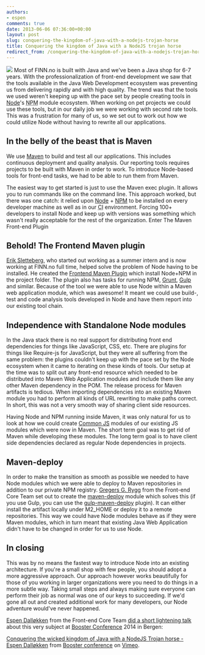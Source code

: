 ```yaml
---
authors:
- espen
comments: true
date: 2013-06-06 07:36:00+00:00
layout: post
slug: conquering-the-kingdom-of-java-with-a-nodejs-trojan-horse
title: Conquering the kingdom of Java with a NodeJS trojan horse
redirect_from: /conquering-the-kingdom-of-java-with-a-nodejs-trojan-horse/
---
```

<img src="http://upload.wikimedia.org/wikipedia/commons/6/6e/Trojan_Horse_by_A_Yakovlev_1911.jpg">
Most of FINN.no is built with Java and we've been a Java shop for 6-7 years. With the professionalization of front-end development we saw that the tools available in the Java Web Development ecosystem was preventing us from delivering rapidly and with high quality.
The trend was that the tools we used weren't keeping up with the pace set by people creating tools in <a href="http://nodejs.org/">Node</a>'s <acronym title="Node Package Management">NPM</acronym> module ecosystem. When working on pet projects we could use these tools, but in our daily job we were working with second rate tools. This was a frustration for many of us, so we set out to work out how we could utilize Node without having to rewrite all our applications.

<h2>In the belly of the beast that is Maven</h2>
We use <a href="http://maven.apache.org/">Maven</a> to build and test all our applications. This includes continuous deployment and quality analysis. Our reporting tools requires projects to be built with Maven in order to work. To introduce Node-based tools for front-end tasks, we had to be able to run them from Maven.

The easiest way to get started is just to use the Maven exec plugin. It allows you to run commands like on the command line. This approach worked, but there was one catch: it relied upon <a href="http://nodejs.org/">Node</a> + <a href="https://www.npmjs.org/">NPM</a> to be installed on every developer machine as well as in our <acronym title="Continuous Integration">CI</acronym> environment. Forcing 100+ developers to install Node and keep up with versions was something which wasn't really acceptable for the rest of the organization. Enter The Maven Front-end Plugin

<h2>Behold! The Frontend Maven plugin</h2>
<a href="https://github.com/eirslett">Erik Sletteberg</a>, who started out working as a summer intern and is now working at FINN.no full time, helped solve the problem of Node having to be installed. He created the <a href="https://github.com/eirslett/frontend-maven-plugin">Frontend Maven Plugin</a> which install Node+NPM in the project folder. The plugin also has tasks for running NPM, <a href="http://gruntjs.com/">Grunt</a>, <a href="http://gulpjs.com/">Gulp</a> and similar.
Because of the tool we were able to use Node within a Maven web application module, which was awesome! It meant we could use build-, test and code analysis tools developed in Node and have them report into our existing tool chain.

<h2>Independence with Standalone Node modules</h2>
In the Java stack there is no real support for distributing front end dependencies for things like JavaScript, CSS, etc. There are plugins for things like Require-js for JavaScript, but they were all suffering from the same problem: the plugins couldn't keep up with the pace set by the Node ecosystem when it came to iterating on these kinds of tools.
Our setup at the time was to split out any front-end resource which needed to be distributed into Maven Web Application modules and include them like any other Maven dependency in the POM. The release process for Maven artifacts is tedious. When importing dependencies into an existing Maven module you had to perform all kinds of URL rewriting to make paths correct. In short, this was not a very smooth way of sharing client side resources.

Having Node and NPM running inside Maven, it was only natural for us to look at how we could create <a href="http://wiki.commonjs.org/wiki/CommonJS">Common JS</a> modules of our existing JS modules which were now in Maven. The short term goal was to get rid of Maven while developing these modules. The long term goal is to have client side dependencies declared as regular Node dependencies in projects.

<h2>Maven-deploy</h2>
In order to make the transition as smooth as possible we needed to have Node modules which we were able to deploy to Maven repositories in addition to our private NPM registry. <a href="https://github.com/gregersrygg">Gregers G. Rygg</a> from the Front-end Core Team set out to create the <a href="https://github.com/finn-no/maven-deploy">maven-deploy</a> module which solves this (if you use Gulp, you can use the <a href="https://www.npmjs.org/package/gulp-maven-deploy">gulp-maven-deploy</a> plugin). It can either install the artifact locally under M2_HOME or deploy it to a remote repositories. This way we could have Node modules behave as if they were Maven modules, which in turn meant that existing Java Web Application didn't have to be changed in order for us to use Node.

<h2>In closing</h2>
This was by no means the fastest way to introduce Node into an existing architecture. If you're a small shop with few people, you should adopt a more aggressive approach. Our approach however works beautifully for those of you working in larger organizations were you need to do things in a more subtle way. Taking small steps and always making sure everyone can perform their job as normal was one of our keys to succeeding. If we'd gone all out and created additional work for many developers, our Node adventure would've never happened.

<a href="//github.com/leftieFriele">Espen Dalløkken</a> from the Front-end Core Team <a href="http://www.boosterconf.no/talks/232">did a short lightening talk</a> about this very subject at <a href="http://www.boosterconf.no/">Booster Conference</a> 2014 in Bergen:
<p><a href="http://vimeo.com/89938193">Conquering the wicked kingdom of Java with a NodeJS Trojan horse - Espen Dalløkken</a> from <a href="http://vimeo.com/boosterconf">Booster conference</a> on <a href="https://vimeo.com">Vimeo</a>.</p>